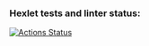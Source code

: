 ### Hexlet tests and linter status:
[![Actions Status](https://github.com/grozwalker/python-project-lvl1/actions/workflows/hexlet-check.yml/badge.svg)](https://github.com/grozwalker/python-project-lvl1/actions)